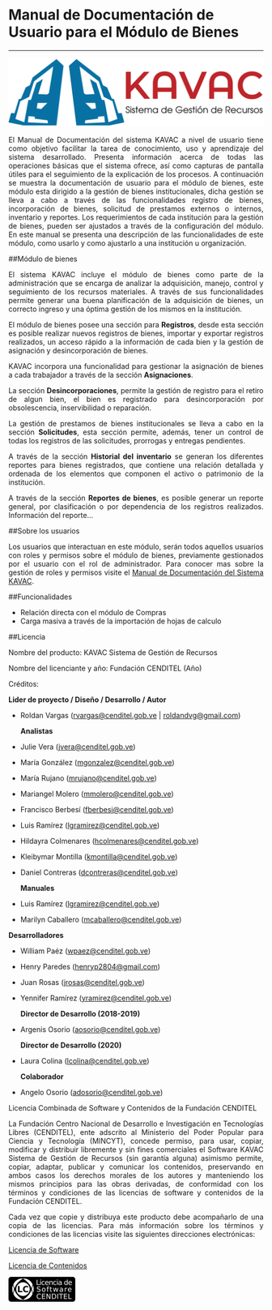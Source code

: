 # Manual de Documentación de Usuario para el Módulo de Bienes
*************************************************************
<div style="text-align: justify;">

![Screenshot](img/logokavac.png#imagen)

El Manual de Documentación del sistema KAVAC a nivel de usuario tiene como objetivo facilitar la tarea de conocimiento, uso y aprendizaje del sistema desarrollado. Presenta información acerca de todas las operaciones básicas que el sistema ofrece, así como capturas de pantalla útiles para el seguimiento de la explicación de los procesos. A continuación se muestra la documentación de usuario para el módulo de bienes, este módulo esta dirigido a la gestión de bienes institucionales, dicha gestión se lleva a cabo a través de las funcionalidades registro de bienes, incorporación de bienes, solicitud de prestamos externos o internos, inventario y reportes. Los requerimientos de cada institución para la gestión de bienes, pueden ser ajustados a través de la configuración del módulo.  En este manual se presenta una descripción de las funcionalidades de este módulo, como usarlo y como ajustarlo a una institución u organización.     


##Módulo de bienes

El sistema KAVAC incluye el módulo de bienes como parte de la administración que se encarga de analizar la adquisición, manejo, control y seguimiento de los recursos materiales. A través de sus funcionalidades permite generar una buena planificación de la adquisición de bienes, un correcto ingreso y una óptima gestión de los mismos en la institución.  

El módulo de bienes posee una sección para **Registros**, desde esta sección es posible realizar nuevos registros de bienes, importar y exportar registros realizados, un acceso rápido a la información de cada bien y la gestión de asignación y desincorporación de bienes.  

KAVAC incorpora una funcionalidad para gestionar la asignación de bienes a cada trabajador a través de la sección **Asignaciones**.

La sección **Desincorporaciones**, permite la gestión de registro para el retiro de algun bien, el bien es registrado para desincorporación por obsolescencia, inservibilidad o reparación.

La gestión de prestamos de bienes institucionales se lleva a cabo en la sección **Solicitudes**, esta sección permite, además, tener un control de todas los registros de las solicitudes, prorrogas y entregas pendientes.      

A través de la sección **Historial del inventario** se generan los diferentes reportes para bienes registrados, que contiene una relación detallada y ordenada de los elementos que componen el activo o patrimonio de la institución.      

A través de la sección **Reportes de bienes**, es posible generar un reporte general, por clasificación o por dependencia de los registros realizados.  Información del reporte... 

##Sobre los usuarios


Los usuarios que interactuan en este módulo, serán todos aquellos usuarios con roles y permisos sobre el módulo de bienes, previamente gestionados por el usuario con el rol de administrador. Para conocer mas sobre la gestión de roles y permisos visite el [Manual de Documentación del Sistema KAVAC](http://192.168.12.180/manual/base/).



##Funcionalidades

- Relación directa con el módulo de Compras
- Carga masiva a través de la importación de hojas de calculo


##Licencia

Nombre del producto: KAVAC Sistema de Gestión de Recursos

   Nombre del licenciante y año: Fundación CENDITEL (Año)

   Créditos: 
   
   **Lider de proyecto / Diseño / Desarrollo / Autor**

- Roldan Vargas (rvargas@cenditel.gob.ve | roldandvg@gmail.com)

   **Analistas**

- Julie Vera (jvera@cenditel.gob.ve)
- María González (mgonzalez@cenditel.gob.ve)
- María Rujano (mrujano@cenditel.gob.ve)
- Mariangel Molero (mmolero@cenditel.gob.ve)
- Francisco Berbesí (fberbesi@cenditel.gob.ve)
- Luis Ramírez (lgramirez@cenditel.gob.ve)
- Hildayra Colmenares (hcolmenares@cenditel.gob.ve)
- Kleibymar Montilla (kmontilla@cenditel.gob.ve)
- Daniel Contreras (dcontreras@cenditel.gob.ve)

   **Manuales**

- Luis Ramírez (lgramirez@cenditel.gob.ve)
- Marilyn Caballero (mcaballero@cenditel.gob.ve)

 **Desarrolladores**

- William Paéz (wpaez@cenditel.gob.ve)
- Henry Paredes (henryp2804@gmail.com)
- Juan Rosas (jrosas@cenditel.gob.ve)
- Yennifer Ramírez (yramirez@cenditel.gob.ve)

   **Director de Desarrollo (2018-2019)**

- Argenis Osorio (aosorio@cenditel.gob.ve)
   
   **Director de Desarrollo (2020)**
   
- Laura Colina (lcolina@cenditel.gob.ve)

   **Colaborador**

- Angelo Osorio (adosorio@cenditel.gob.ve)


Licencia Combinada de Software y Contenidos de la Fundación CENDITEL   


La Fundación Centro Nacional de Desarrollo e Investigación en Tecnologías Libres (CENDITEL), ente adscrito al Ministerio del Poder Popular para  Ciencia y Tecnología (MINCYT), concede permiso, para usar, copiar, modificar y distribuir libremente y sin fines comerciales el Software KAVAC Sistema de Gestión de Recursos (sin garantía alguna) asimismo permite, copiar, adaptar, publicar y comunicar los contenidos, preservando en ambos casos los derechos morales de los autores y manteniendo los mismos principios para las obras derivadas, de conformidad con los términos y condiciones de las licencias de software y contenidos de la Fundación CENDITEL.


Cada vez que copie y distribuya este producto debe acompañarlo de una copia de las licencias. Para más información sobre los términos y condiciones de las licencias visite las siguientes direcciones electrónicas:  


[Licencia de Software]( http://conocimientolibre.cenditel.gob.ve/licencia-de-software-v-1-3/)

[Licencia de Contenidos]( http://conocimientolibre.cenditel.gob.ve/licencias/)

![Screenshot](img/licencia.png)

</div>




